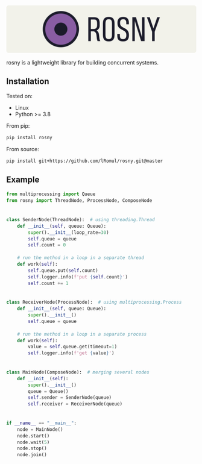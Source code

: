[![ROSNY](logo/rosny_logo_bg.svg)](https://lromul.github.io/rosny/)

rosny is a lightweight library for building concurrent systems.

## Installation

Tested on:

* Linux
* Python >= 3.8

From pip:

```bash
pip install rosny
```

From source:

```bash
pip install git+https://github.com/lRomul/rosny.git@master
```

## Example

```python
from multiprocessing import Queue
from rosny import ThreadNode, ProcessNode, ComposeNode


class SenderNode(ThreadNode):  # using threading.Thread
    def __init__(self, queue: Queue):
        super().__init__(loop_rate=30)
        self.queue = queue
        self.count = 0

    # run the method in a loop in a separate thread
    def work(self):
        self.queue.put(self.count)
        self.logger.info(f'put {self.count}')
        self.count += 1


class ReceiverNode(ProcessNode):  # using multiprocessing.Process
    def __init__(self, queue: Queue):
        super().__init__()
        self.queue = queue

    # run the method in a loop in a separate process
    def work(self):
        value = self.queue.get(timeout=1)
        self.logger.info(f'get {value}')


class MainNode(ComposeNode):  # merging several nodes
    def __init__(self):
        super().__init__()
        queue = Queue()
        self.sender = SenderNode(queue)
        self.receiver = ReceiverNode(queue)


if __name__ == "__main__":
    node = MainNode()
    node.start()
    node.wait(5)
    node.stop()
    node.join()
```
